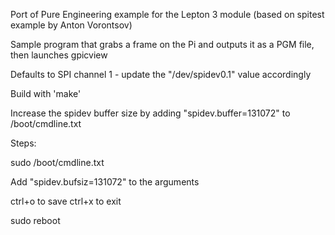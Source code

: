 Port of Pure Engineering example for the Lepton 3 module (based on spitest example by Anton Vorontsov)

Sample program that grabs a frame on the Pi and outputs it as a PGM file, then launches gpicview

Defaults to SPI channel 1 - update the "/dev/spidev0.1" value accordingly

Build with 'make'

Increase the spidev buffer size by adding "spidev.buffer=131072" to /boot/cmdline.txt

Steps: 

sudo /boot/cmdline.txt

Add "spidev.bufsiz=131072" to the arguments

ctrl+o to save
ctrl+x to exit

sudo reboot




